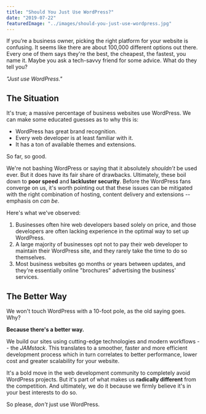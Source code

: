 ```yaml
---
title: "Should You Just Use WordPress?"
date: "2019-07-22"
featuredImage: "../images/should-you-just-use-wordpress.jpg"
---
```


If you’re a business owner, picking the right platform for your website is confusing.  It seems like there are about 100,000 different options out there.  Every one of them says they're the best, the cheapest, the fastest, you name it.  Maybe you ask a tech-savvy friend for some advice.  What do they tell you?

*"Just use WordPress."*

## The Situation

It's true; a massive percentage of business websites use WordPress.  We can make some educated guesses as to why this is:

- WordPress has great brand recognition.
- Every web developer is at least familiar with it.
- It has a ton of available themes and extensions.

So far, so good.

We're not bashing WordPress or saying that it absolutely *shouldn’t* be used ever.  But it does have its fair share of drawbacks.  Ultimately, these boil down to **poor speed** and **lackluster security**.  Before the WordPress fans converge on us, it's worth pointing out that these issues can be mitigated with the right combination of hosting, content delivery and extensions -- emphasis on *can be*.

Here's what we've observed:

1.  Businesses often hire web developers based solely on price, and those developers are often lacking experience in the optimal way to set up WordPress.
2.  A large majority of businesses opt not to pay their web developer to maintain their WordPress site, and they rarely take the time to do so themselves.
3.  Most business websites go months or years between updates, and they're essentially online "brochures" advertising the business' services.

## The Better Way

We won't touch WordPress with a 10-foot pole, as the old saying goes.  Why?

**Because there's a better way.**

We build our sites using cutting-edge technologies and modern workflows -- the *JAMstack*.  This translates to a smoother, faster and more efficient development process which in turn correlates to better performance, lower cost and greater scalability for your website.

It's a bold move in the web development community to completely avoid WordPress projects.  But it's part of what makes us **radically different** from the competition.  And ultimately, we do it because we firmly believe it's in your best interests to do so.

So please, *don't* just use WordPress.
